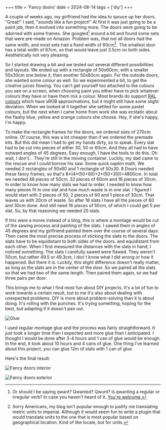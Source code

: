 +++
title = 'Fancy doors'
date = 2024-08-14
tags = ['diy']
+++

A couple of weeks ago, my girlfriend had the idea to spruce up her doors. "Great!" I said, "sounds like a fun project!" At first it was just going to be a paint job, then it evolved into something more. The doors were going to be adorned with some frames. She googled[^1] around a bit and found some sets that were pre-made on Amazon. Problem was, that not all doors had the same width, and most sets had a fixed width of 60cm[^2]. The smallest door has a total width of 67cm, so that would leave just 3.5cm on both sides. Aesthetically not very pleasing.

So I started drawing a bit and we tested out several different possibilities and layouts. We ended up with a rectangle of 50x60cm, with a smaller 50x30cm one below it, then another 50x60cm again. For the outside doors, she wanted some colour as well. So we experimented a bit, to get the creative juices flowing. You can't get yourself too attached to the colours you see on a screen, when choosing paint you either have to pick whatever colours they have or have them mix a colour. Most brands do support [RAL colours](https://en.wikipedia.org/wiki/List_of_RAL_colours) which have sRGB approximations, but it might still have some slight deviation. When we looked at it together she settled for some pastel colours, but the next when I came home from work she was ecstatic about the flashy blue, yellow and orange colours she choose. Hey, if she's happy, I'm happy.

To make the rectangle frames for the doors, we ordered slats of 270cm online. Of course, this was a lot cheaper than if we ordered the premade kits. But this did mean I had to get my hands dirty, so to speak. Every slat had to be cut into pieces of either 30, 50 or 60cm. And they all had to have outward angles of 45 degrees. Easy enough, I have the tools to do this. Oh wait, I don't... They're still in the moving container. Luckily, my dad came to the rescue and I could borrow his saw. Some quick napkin math, We needed 2 rectangles of 50x60 and 1 rectangle of 50x30. 8 Doors needed these fancy frames, so that's 8*(4*(50+60)+2*(50+30))=4800cm. In total we needed 48 pieces of 50cm, 32 pieces of 60cm and 16 pieces of 30cm. In order to know how many slats we had to order, I needed to know how many pieces fit in one slat and how much waste is in one slat. I figured I would start with 2 pieces of 50, 2 pieces of 60 and 1 piece of 30cm. That leaves us with 20cm of waste. So after 16 slats I have all the pieces of 60 and 30cm done. And still need 16 pieces of 50cm, of which I could get 5 per slat. So, by that reasoning we needed 20 slats.

If this were a movie instead of a blog, this is where a montage would be cut of the sawing process and painting of the slats. I sawed them in angles of 45 degrees and my girlfriend painted them over the course of several days. Then came the most precise process of sticking the slats to the doors. The slats have to be equidistant to both sides of the doors. and equidistant from each other. When I first measured the distances with the slats in hand, I noticed something. The slats I carefully sawed were flawed. They weren't 50cm, but rather 49.5 or 49.3cm, I don´t know what I did wrong or how it happened. But there it is. Luckily, this slight difference doesn't really matter, as long as the slats are in the center of the door. So we paired all the slats so that we had two of the same length. Then paired them again, so we had three pairs per door.

This brings me to what I find most fun about DIY projects. It's a lot of fun to work towards a certain result, but to me it's also about dealing with unexpected problems. DIY is more about problem-solving than it is about doing. It's rolling with the punches. It's trying something, hoping for the best, but adapting if it doesn't pan out.

![Glue](/img/blog/2024/8/fancy-doors/glue.png)

I used regular montage glue and the process was fairly straightforward. It just took a longer time than I expected and more glue than I anticipated. I thought I would be done after 3-4 hours and 1 can of glue would be enough. In the end, it took about 10 hours and 4 cans of glue. One thing I've learned about this project,  you can glue 12m of slats with 1 can of glue. 

Here's the final result:

![Fancy doors interior](/img/blog/2024/8/fancy-doors/fancy-doors-interior.png)

![Fancy doors exterior](/img/blog/2024/8/fancy-doors/fancy-doors-exterior.png)

[^1]: Or should I be saying qwant? Qwanted? Qwunt? Is qwanting a regular or irregular verb? In case you haven't heard of it. [You're welcome.](https://qwant.com)
[^2]: Sorry Americans, my blog isn't popular enough to justify me translating metric units to imperial. Although it would seem fun to write a plugin that would translate units to the one that is most popular based on geographical location. Kind of like locale, but for units.